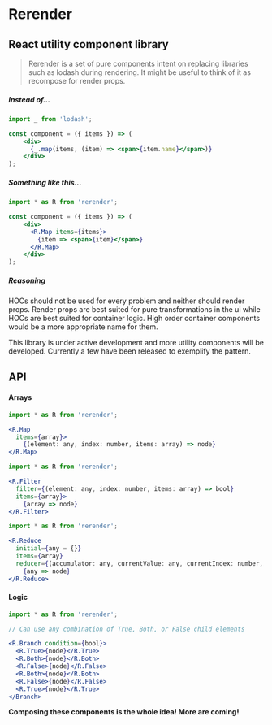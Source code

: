 # Rerender
 
## React utility component library

> Rerender is a set of pure components intent on replacing libraries such as lodash during rendering. It might be useful to think of it as recompose for render props.

##### Instead of...

```jsx harmony
import _ from 'lodash';

const component = ({ items }) => (
    <div>
      {_.map(items, (item) => <span>{item.name}</span>)}
    </div>
);
```
##### Something like this...

```jsx harmony
import * as R from 'rerender';

const component = ({ items }) => (
    <div>
      <R.Map items={items}>
        {item => <span>{item}</span>}
      </R.Map>
    </div>
);
```

##### Reasoning

HOCs should not be used for every problem and neither should render props. Render props are best suited for pure transformations in the ui while HOCs are best suited for container logic. High order container components would be a more appropriate name for them.

This library is under active development and more utility components will be developed. Currently a few have been released to exemplify the pattern.

## API

#### Arrays

```jsx harmony
import * as R from 'rerender';

<R.Map 
  items={array}>
    {(element: any, index: number, items: array) => node}
</R.Map> 
```
```jsx harmony
import * as R from 'rerender';

<R.Filter 
  filter={(element: any, index: number, items: array) => bool} 
  items={array}>
    {array => node}
</R.Filter>
```
```jsx harmony
import * as R from 'rerender';

<R.Reduce 
  initial={any = {}} 
  items={array} 
  reducer={(accumulator: any, currentValue: any, currentIndex: number, items: array) => accumulator: any}>
    {any => node}
</R.Reduce>
```

#### Logic

```jsx harmony
import * as R from 'rerender';

// Can use any combination of True, Both, or False child elements

<R.Branch condition={bool}>
  <R.True>{node}</R.True>
  <R.Both>{node}</R.Both>
  <R.False>{node}</R.False>
  <R.Both>{node}</R.Both>
  <R.False>{node}</R.False>
  <R.True>{node}</R.True>  
</Branch>
```

**Composing these components is the whole idea! More are coming!**
